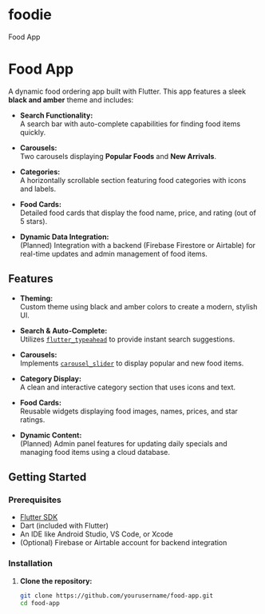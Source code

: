 # foodie
Food App
# Food App

A dynamic food ordering app built with Flutter. This app features a sleek **black and amber** theme and includes:

- **Search Functionality:**  
  A search bar with auto-complete capabilities for finding food items quickly.

- **Carousels:**  
  Two carousels displaying **Popular Foods** and **New Arrivals**.

- **Categories:**  
  A horizontally scrollable section featuring food categories with icons and labels.

- **Food Cards:**  
  Detailed food cards that display the food name, price, and rating (out of 5 stars).

- **Dynamic Data Integration:**  
  (Planned) Integration with a backend (Firebase Firestore or Airtable) for real-time updates and admin management of food items.

## Features

- **Theming:**  
  Custom theme using black and amber colors to create a modern, stylish UI.

- **Search & Auto-Complete:**  
  Utilizes [`flutter_typeahead`](https://pub.dev/packages/flutter_typeahead) to provide instant search suggestions.

- **Carousels:**  
  Implements [`carousel_slider`](https://pub.dev/packages/carousel_slider) to display popular and new food items.

- **Category Display:**  
  A clean and interactive category section that uses icons and text.

- **Food Cards:**  
  Reusable widgets displaying food images, names, prices, and star ratings.

- **Dynamic Content:**  
  (Planned) Admin panel features for updating daily specials and managing food items using a cloud database.

## Getting Started

### Prerequisites

- [Flutter SDK](https://flutter.dev/docs/get-started/install)
- Dart (included with Flutter)
- An IDE like Android Studio, VS Code, or Xcode
- (Optional) Firebase or Airtable account for backend integration

### Installation

1. **Clone the repository:**

   ```bash
   git clone https://github.com/yourusername/food-app.git
   cd food-app
